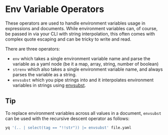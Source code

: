 # Env Variable Operators

These operators are used to handle environment variables usage in expressions and documents. While environment variables can, of course, be passed in via your CLI with string interpolation, this often comes with complex quote escaping and can be tricky to write and read. 

There are three operators:
-  `env` which takes a single environment variable name and parse the variable as a yaml node (be it a map, array, string, number of boolean) 
- `strenv` which also takes a single environment variable name, and always parses the variable as a string.
- `envsubst` which you pipe strings into and it interpolates environment variables in strings using [envsubst](https://github.com/a8m/envsubst). 


## Tip
To replace environment variables across all values in a document, `envsubst` can be used with the recursive descent operator
as follows:

```bash
yq '(.. | select(tag == "!!str")) |= envsubst' file.yaml
```

